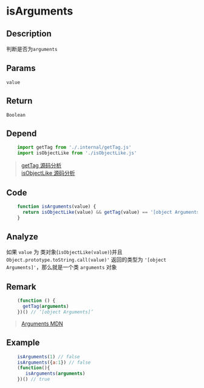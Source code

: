 # isArguments

## Description 
判断是否为`arguments`
## Params
`value`

## Return
`Boolean`

## Depend
```js
    import getTag from './.internal/getTag.js'
    import isObjectLike from './isObjectLike.js'
```
> [getTag 源码分析](../internal/getTag.md)
> <br/>
> [isObjectLike 源码分析](./isObjectLike.md)
> 

## Code
```js
    function isArguments(value) {
      return isObjectLike(value) && getTag(value) == '[object Arguments]'
    }
```
## Analyze
如果 `value` 为 类对象(`isObjectLike(value)`)并且 `Object.prototype.toString.call(value)'` 返回的类型为 `'[object Arguments]'`，那么就是一个类 `arguments` 对象

## Remark
```js
    (function () {
      getTag(arguments)
    })() // ‘[object Arguments]’
```

> [Arguments MDN](https://developer.mozilla.org/zh-CN/docs/Web/JavaScript/Reference/Functions/arguments)
> 

## Example
```js
    isArguments(1) // false
    isArguments({a:1}) // false
    (function(){
       isArguments(arguments)
    })() // true
```
